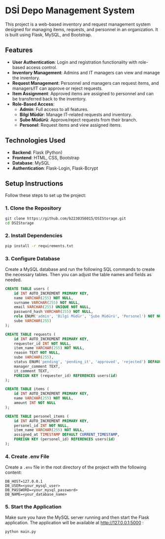 # DSİ Depo Management System

This project is a web-based inventory and request management system designed for managing items, requests, and personnel in an organization. It is built using Flask, MySQL, and Bootstrap.

## Features

- **User Authentication**: Login and registration functionality with role-based access control.
- **Inventory Management**: Admins and IT managers can view and manage the inventory.
- **Request Management**: Personnel and managers can request items, and managers/IT can approve or reject requests.
- **Item Assignment**: Approved items are assigned to personnel and can be transferred back to the inventory.
- **Role-Based Access**:
  - **Admin**: Full access to all features.
  - **Bilgi Müdür**: Manage IT-related requests and inventory.
  - **Şube Müdürü**: Approve/reject requests from their branch.
  - **Personel**: Request items and view assigned items.

## Technologies Used

- **Backend**: Flask (Python)
- **Frontend**: HTML, CSS, Bootstrap
- **Database**: MySQL
- **Authentication**: Flask-Login, Flask-Bcrypt

## Setup Instructions

Follow these steps to set up the project:

### 1. Clone the Repository
```bash
git clone https://github.com/b2230356015/DSIStorage.git
cd DSIStorage
```

### 2. Install Dependencies
```bash
pip install -r requirements.txt
```

### 3. Configure Database
Create a MySQL database and run the following SQL commands to create the necessary tables. Then you can adjust the table names and fields as needed.

```sql
CREATE TABLE users (
    id INT AUTO_INCREMENT PRIMARY KEY,
    name VARCHAR(255) NOT NULL,
    surname VARCHAR(255) NOT NULL,
    email VARCHAR(255) UNIQUE NOT NULL,
    password_hash VARCHAR(255) NOT NULL,
    role ENUM('admin', 'Bilgi Müdür', 'Şube Müdürü', 'Personel') NOT NULL,
    sube VARCHAR(255)
);

CREATE TABLE requests (
    id INT AUTO_INCREMENT PRIMARY KEY,
    requester_id INT NOT NULL,
    item_name VARCHAR(255) NOT NULL,
    reason TEXT NOT NULL,
    sube VARCHAR(255),
    status ENUM('pending', 'pending_it', 'approved', 'rejected') DEFAULT 'pending',
    manager_comment TEXT,
    it_comment TEXT,
    FOREIGN KEY (requester_id) REFERENCES users(id)
);

CREATE TABLE items (
    id INT AUTO_INCREMENT PRIMARY KEY,
    name VARCHAR(255) NOT NULL,
    amount INT NOT NULL
);

CREATE TABLE personel_items (
    id INT AUTO_INCREMENT PRIMARY KEY,
    personel_id INT NOT NULL,
    item_name VARCHAR(255) NOT NULL,
    assigned_at TIMESTAMP DEFAULT CURRENT_TIMESTAMP,
    FOREIGN KEY (personel_id) REFERENCES users(id)
);
```

### 4. Create .env File
Create a `.env` file in the root directory of the project with the following content:
```plaintext
DB_HOST=127.0.0.1
DB_USER=<your_mysql_user>
DB_PASSWORD=<your_mysql_password>
DB_NAME=<your_database_name>
```

### 5. Start the Application
Make sure you have the MySQL server running and then start the Flask application. The application will be available at http://127.0.0.1:5000 :
```bash
python main.py
```